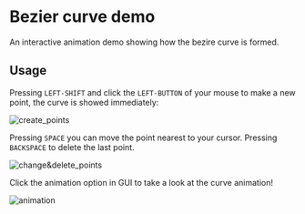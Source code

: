 # **Bezier curve demo**

An interactive animation demo showing how the bezire curve is formed.

## Usage

Pressing `LEFT-SHIFT` and click the `LEFT-BUTTON` of your mouse to make a new point, the curve is showed immediately:

![create_points](assets/create_points.gif)

Pressing `SPACE` you can move the point nearest to your cursor. Pressing `BACKSPACE` to delete the last point.

![change&delete_points](assets/change&delete_points.gif)

Click the animation option in GUI to take a look at the curve animation!

![animation](assets/animation.gif)